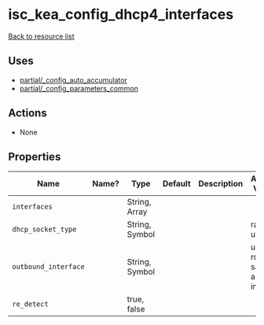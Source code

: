 # isc_kea_config_dhcp4_interfaces

[Back to resource list](../README.md#resources)

## Uses

- [partial/_config_auto_accumulator](partial/isc_kea__config_auto_accumulator.md)
- [partial/_config_parameters_common](partial/isc_kea__config_parameters_common.md)

## Actions

- None

## Properties

| Name                 | Name? | Type           | Default | Description | Allowed Values               |
| -------------------- | ----- | -------------- | ------- | ----------- | ---------------------------- |
| `interfaces`         |       | String, Array  |         |             |                              |
| `dhcp_socket_type`   |       | String, Symbol |         |             | raw, udp                     |
| `outbound_interface` |       | String, Symbol |         |             | use-routing, same-as-inbound |
| `re_detect`          |       | true, false    |         |             |                              |
